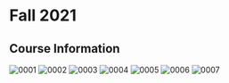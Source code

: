 <h1>Fall 2021</h2>
<h2>Course Information</h1>

![0001](https://user-images.githubusercontent.com/83747696/160185073-2c8639c5-4d2b-4a3f-8076-143d1ee8a6eb.jpg)
![0002](https://user-images.githubusercontent.com/83747696/160185075-7da601c4-3da7-437b-8512-15b3c1febf0d.jpg)
![0003](https://user-images.githubusercontent.com/83747696/160185077-084520ce-6881-42fa-9429-0028079efbcd.jpg)
![0004](https://user-images.githubusercontent.com/83747696/160185078-0fca29b3-190a-4693-9d1e-18816fe4cea3.jpg)
![0005](https://user-images.githubusercontent.com/83747696/160185080-8f8188a2-784f-48c4-b428-40a1548c3504.jpg)
![0006](https://user-images.githubusercontent.com/83747696/160185082-b11ddb69-4ff5-4c6f-b3bd-b00de2e94b86.jpg)
![0007](https://user-images.githubusercontent.com/83747696/160185083-f990fa57-d013-44d8-a9e0-4a38f0ff6a65.jpg)
